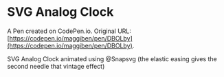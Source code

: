 # SVG Analog Clock

A Pen created on CodePen.io. Original URL: [https://codepen.io/maggiben/pen/DBOLby](https://codepen.io/maggiben/pen/DBOLby).

SVG Analog Clock animated using @Snapsvg (the elastic easing gives the second needle that vintage effect)